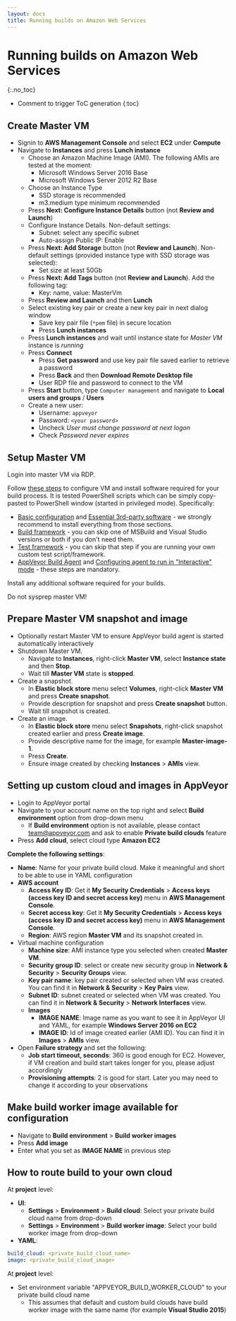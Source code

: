 ```yaml
---
layout: docs
title: Running builds on Amazon Web Services
---
```


<!-- markdownlint-disable MD022 MD032 -->
# Running builds on Amazon Web Services
{:.no_toc}

* Comment to trigger ToC generation
{:toc}
<!-- markdownlint-enable MD022 MD032 -->

## Create Master VM

* Signin to **AWS Management Console** and select **EC2** under **Compute**
* Navigate to **Instances** and press **Lunch instance**
    * Choose an Amazon Machine Image (AMI). The following AMIs are tested at the moment:
        * Microsoft Windows Server 2016 Base
        * Microsoft Windows Server 2012 R2 Base        
    * Choose an Instance Type
        * SSD storage is recommended
        * m3.medium type minimum recommended
    * Press **Next: Configure Instance Details** button (not **Review and Launch**)
    * Configure Instance Details. Non-default settings:
        * Subnet: select any specific subnet
        * Auto-assign Public IP: Enable
    * Press **Next: Add Storage** button (not **Review and Launch**). Non-default settings (provided instance type with SSD storage was selected):
        * Set size at least 50Gb        
    * Press **Next: Add Tags** button (not **Review and Launch**). Add the following tag:
        * Key: name, value: MasterVm
    * Press **Review and Launch** and then **Lunch**
    * Select existing key pair or create a new key pair in next dialog window
        * Save key pair file (`*pem` file) in secure location
        * Press **Lunch instances**
    * Press **Lunch instances** and wait until instance state for *Master VM* instance is *running*
    * Press **Connect** 
        * Press **Get password** and use key pair file saved earlier to retrieve a password
        * Press **Back** and then **Download Remote Desktop file**
        * User RDP file and password to connect to the VM
    * Press **Start** button, type `Computer management` and navigate to **Local users and groups** / **Users**
    * Create a new user:
        * Username: `appveyor`
        * Password: `<your password>`
        * Uncheck *User must change password at next logon*
        * Check *Password never expires*
    

## Setup Master VM

Login into master VM via RDP.

Follow [these steps](/docs/enterprise/setup-master-vm/) to configure VM and install software required for your build process. It is tested PowerShell scripts which can be simply copy-pasted to PowerShell window (started in privileged mode). Specifically:

* [Basic configuration](/docs/enterprise/setup-master-vm/#basic-configuration) and [Essential 3rd-party software](/docs/enterprise/setup-master-vm/#essential-3rd-party-software) - we strongly recommend to install everything from those sections.
* [Build framework](/docs/enterprise/setup-master-vm/#build-framework) - you can skip one of MSBuild and Visual Studio versions or both if you don't need them.
* [Test framework](/docs/enterprise/setup-master-vm/#test-framework) - you can skip that step if you are running your own custom test script/framework.
* [AppVeyor Build Agent](/docs/enterprise/setup-master-vm/#appveyor-build-agent) and [Configuring agent to run in "Interactive" mode](/docs/enterprise/setup-master-vm/#configuring-agent-to-run-in-interactive-mode) - these steps are mandatory.

Install any additional software required for your builds.

Do not sysprep master VM!

## Prepare Master VM snapshot and image

* Optionally restart Master VM to ensure AppVeyor build agent is started automatically interactively
* Shutdown Master VM.
    * Navigate to **Instances**, right-click **Master VM**, select **Instance state** and then **Stop**.
    * Wait till **Master VM** state is **stopped**. 
* Create a snapshot.
    * In **Elastic block store** menu select **Volumes**, right-click **Master VM** and press **Create snapshot**.
    * Provide description for snapshot and press  **Create snapshot** button.
    * Wait till snapshot is created.
* Create an image.
    * In **Elastic block store** menu select **Snapshots**, right-click snapshot created earlier and press **Create image**.
    * Provide descriptive name for the image, for example **Master-image-1**.
    * Press **Create**.
    * Ensure image created by checking **Instances** > **AMIs** view.

## Setting up custom cloud and images in AppVeyor

* Login to AppVeyor portal
* Navigate to your account name on the top right and select **Build environment** option from drop-down menu
    * If **Build environment** option is not available, please contact [team@appveyor.com](mailto:team@appveyor.com) and ask to enable **Private build clouds** feature
* Press **Add cloud**, select cloud type **Amazon EC2**

**Complete the following settings**:

* **Name**: Name for your private build cloud. Make it meaningful and short to be able to use in YAML configuration
* **AWS account**
    * **Access Key ID**: Get it **My Security Credentials** > **Access keys (access key ID and secret access key)** menu in **AWS Management Console**.
    * **Secret access key**: Get it **My Security Credentials** > **Access keys (access key ID and secret access key)** menu in **AWS Management Console**.
    * **Region**: AWS region **Master VM** and its snapshot created in.
* Virtual machine configuration
    * **Machine size**: AMI instance type you selected when created  **Master VM**.
    * **Security group ID**: select or create new security group in **Network & Security** > **Security Groups** view.
    * **Key pair name**: key pair created or selected when VM was created. You can find it in **Network & Security** > **Key Pairs** view.
    * **Subnet ID**: subnet created or selected when VM was created. You can find it in **Network & Security** > **Network Interfaces** view.
    * **Images**
        * **IMAGE NAME**: Image name as you want to see it in AppVeyor UI and YAML, for example **Windows Server 2016 on EC2**
        * **IMAGE ID**: Id of image created earlier (AMI ID). You can find it in **Images** > **AMIs** view.
* Open **Failure strategy** and set the following:
    * **Job start timeout, seconds**: 360 is good enough for EC2. However, if VM creation and build start takes longer for you, please adjust accordingly
    * **Provisioning attempts**: 2 is good for start. Later you may need to change it according to your observations

## Make build worker image available for configuration

* Navigate to **Build environment** > **Build worker images**
* Press **Add image**
* Enter what you set as **IMAGE NAME** in previous step

## How to route build to your own cloud

At **project** level:

* **UI**:
    * **Settings** > **Environment** > **Build cloud**: Select your private build cloud name from drop-down
    * **Settings** > **Environment** > **Build worker image**: Select your build worker image from drop-down
* **YAML**:

```yaml
build_cloud: <private_build_cloud_name>
image: <private_build_cloud_image>
```

At **project** level:

* Set environment variable "APPVEYOR_BUILD_WORKER_CLOUD" to your private build cloud name
    * This assumes that default and custom build clouds have build worker image with the same name (for example **Visual Studio 2015**)
